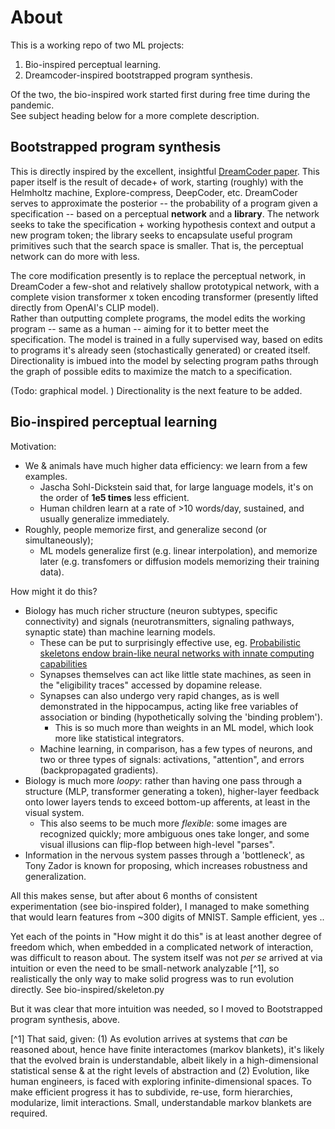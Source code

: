 # About

This is a working repo of two ML projects: 
1. Bio-inspired perceptual learning. 
2. Dreamcoder-inspired bootstrapped program synthesis.  

Of the two, the bio-inspired work started first during free time during the pandemic.  
See subject heading below for a more complete description.  

## Bootstrapped program synthesis

This is directly inspired by the excellent, insightful [DreamCoder paper](http://arxiv.org/abs/2006.08381).  This paper itself is the result of decade+ of work, starting (roughly) with the Helmholtz machine, Explore-compress, DeepCoder, etc.  DreamCoder serves to approximate the posterior -- the probability of a program given a specification -- based on a perceptual **network** and a **library**.  The network seeks to take the specification + working hypothesis context and output a new program token; the library seeks to encapsulate useful program primitives such that the search space is smaller.  That is, the perceptual network can do more with less. 

The core modification presently is to replace the perceptual network, in DreamCoder a few-shot and relatively shallow prototypical network, with a complete vision transformer x token encoding transformer (presently lifted directly from OpenAI's CLIP model).  
Rather than outputting complete programs, the model edits the working program -- same as a human -- aiming for it to better meet the specification.  The model is trained in a fully supervised way, based on edits to programs it's already seen (stochastically generated) or created itself.  Directionality is imbued into the model by selecting program paths through the graph of possible edits to maximize the match to a specification.  

(Todo: graphical model.  ) Directionality is the next feature to be added. 

## Bio-inspired perceptual learning

Motivation: 
* We & animals have much higher data efficiency: we learn from a few examples. 
    * Jascha Sohl-Dickstein said that, for large language models, it's on the order of __1e5 times__ less efficient. 
    * Human children learn at a rate of >10 words/day, sustained, and usually generalize immediately. 
* Roughly, people memorize first, and generalize second (or simultaneously); 
    * ML models generalize first (e.g. linear interpolation), and memorize later (e.g. transfomers or diffusion models memorizing their training data).  

How might it do this? 
* Biology has much richer structure (neuron subtypes, specific connectivity) and signals (neurotransmitters, signaling pathways, synaptic state) than machine learning models. 
    * These can be put to surprisingly effective use, eg. [Probabilistic skeletons endow brain-like neural networks with innate computing capabilities](http://biorxiv.org/lookup/doi/10.1101/2021.05.18.444689)
    * Synapses themselves can act like little state machines, as seen in the "eligibility traces" accessed by dopamine release.  
    * Synapses can also undergo very rapid changes, as is well demonstrated in the hippocampus, acting like free variables of association or binding (hypothetically solving the 'binding problem'). 
        * This is so much more than weights in an ML model, which look more like statistical integrators. 
    * Machine learning, in comparison, has a few types of neurons, and two or three types of signals: activations, "attention", and errors (backpropagated gradients). 
* Biology is much more *loopy*: rather than having one pass through a structure (MLP, transformer generating a token), higher-layer feedback onto lower layers tends to exceed bottom-up afferents, at least in the visual system. 
    * This also seems to be much more *flexible*: some images are recognized quickly; more ambiguous ones take longer, and some visual illusions can flip-flop between high-level "parses".  
* Information in the nervous system passes through a 'bottleneck', as Tony Zador is known for proposing, which increases robustness and generalization.  

All this makes sense, but after about 6 months of consistent experimentation (see bio-inspired folder), I managed to make something that would learn features from ~300 digits of MNIST.  Sample efficient, yes .. 

Yet each of the points in "How might it do this" is at least another degree of freedom which, when embedded in a complicated network of interaction, was difficult to reason about. The system itself was not *per se* arrived at via intuition or even the need to be small-network analyzable [^1], so realistically the only way to make solid progress was to run evolution directly.  See bio-inspired/skeleton.py

But it was clear that more intuition was needed, so I moved to Bootstrapped program synthesis, above. 


[^1] That said, given: (1) As evolution arrives at systems that *can* be reasoned about, hence have finite interactomes (markov blankets), it's likely that the evolved brain is understandable, albeit likely in a high-dimensional statistical sense & at the right levels of abstraction and (2) Evolution, like human engineers, is faced with exploring infinite-dimensional spaces. To make efficient progress it has to subdivide, re-use, form hierarchies, modularize, limit interactions.  Small, understandable markov blankets are required. 